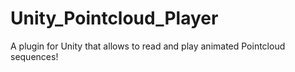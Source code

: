 # Unity_Pointcloud_Player
A plugin for Unity that allows to read and play animated Pointcloud sequences!
